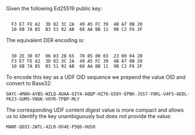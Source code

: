 
Given the following Ed25519 public key:

~~~~

  F3 E7 FE A2  3D 82 3C 2A  49 A5 FC 39  4B A7 0B 20
  10 6B 7A B5  B3 51 92 AB  68 AA BB 11  9B C2 F6 2F
~~~~

The equivalent DER encoding is:

~~~~

  30 2E 30 07  06 03 2B 65  70 05 00 03  23 00 04 20
  F3 E7 FE A2  3D 82 3C 2A  49 A5 FC 39  4B A7 0B 20
  10 6B 7A B5  B3 51 92 AB  68 AA BB 11  9B C2 F6 2F
~~~~

To encode this key as a UDF OID sequence we prepend the value OID
and convert to Base32:

~~~~
OAYC-4MAH-AYBS-WZLQ-AUAA-GIYA-AQQP-HZ76-UI6Y-EPBK-JGS7-YOKL-U4FS-AEDL-PK23-GUMS-VNUK-VOYR-TPBP-MLY
~~~~

The corresponding UDF content digest value is more compact and allows us to identify the 
key unambiguously but does not provide the value:

~~~~
MANF-QO3I-2WTL-42LR-OV4E-P5Q6-HUSO
~~~~
